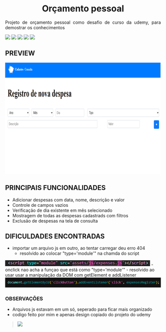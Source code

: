 <h1 align='center'> Orçamento pessoal </h1>
<p align="justify">Projeto de orçamento pessoal como desafio de curso da udemy, para demostrar os conhecimentos</p>

<img src="https://img.shields.io/static/v1?label=%20&message=JavaScript&color=yellow&labelColor=575757&style=flat&logo=javascript" /> <img src="https://img.shields.io/static/v1?label=%20&message=Html&color=orange&labelColor=575757&style=flat&logo=html5"/> <img src="https://img.shields.io/static/v1?label=%20&message=Css&color=blue&labelColor=575757&style=flat&logo=css3"/> <img src="https://img.shields.io/static/v1?label=%20&message=WebStorage&color=a22aa8&labelColor=a22aa8&style=flat&"/> <img src="https://img.shields.io/static/v1?label=%20&message=Json&color=cf1140&labelColor=4f4a4b&style=flat&logo=json"/>
## PREVIEW
<img src="https://raw.githubusercontent.com/SchubertAraujo/Orcamento-Pessoal/main/preview.png" alt="Uma imagem do projeto" />

## PRINCIPAIS FUNCIONALIDADES
- Adicionar despesas com data, nome, descrição e valor
- Controle de campos vazios
- Verificação de dia existente em mês selecionado
- Mostragem de todas as despesas cadastrads com filtros
- Exclusão de despesas na tela de consulta

## DIFICULDADES ENCONTRADAS
- importar um arquivo js em outro, ao tentar carregar deu erro 404
	- resolvido ao colocar "type='module'" na chamda do script
<img src="https://github.com/SchubertAraujo/Orcamento-Pessoal/blob/main/imgsReadme/module.png" alt="imagem da alteração feita">
- onclick nao acha a funçao que está como "type='module'"
  - resolvido ao usar usar a manipulação da DOM com getElement e addListener
<img src="https://github.com/SchubertAraujo/Orcamento-Pessoal/blob/main/imgsReadme/buttonClick.png" alt="imagem da alteração feita">

### OBSERVAÇÕES
- Arquivos js estavam em um só, seperado para ficar mais organizado
- codigo feito por mim e apenas design copiado do projeto do udemy

>
> <img src="https://img.shields.io/static/v1?label=Status&message=Finalizado&color=green&labelColor=575757&style=flat" />
 
